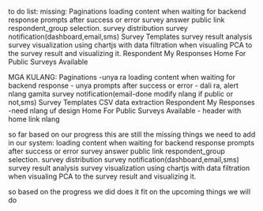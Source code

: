 to do list:
missing:
Paginations
loading content when waiting for backend response
prompts after success or error
survey answer
public link
respondent_group selection.
survey distribution
survey notification(dashboard,email,sms)
Survey Templates
survey result analysis
survey visualization using chartjs with data filtration when visualing
PCA to the survey result and visualizing it.
Respondent My Responses
Home For Public Surveys Available

MGA KULANG:
Paginations -unya ra
loading content when waiting for backend response - unya
prompts after success or error - dali ra, alert nlang gamita
survey notification(email-done modify nlang if public or not,sms)
Survey Templates
CSV data extraction
Respondent My Responses -need nlang uf design
Home For Public Surveys Available - header with home link nlang

so far based on our progress this are still the missing things we need to add in our system:
loading content when waiting for backend response
prompts after success or error
survey answer
public link
respondent_group selection.
survey distribution
survey notification(dashboard,email,sms)
survey result analysis
survey visualization using chartjs with data filtration when visualing
PCA to the survey result and visualizing it.

so based on the progress we did does it fit on the upcoming things we will do
